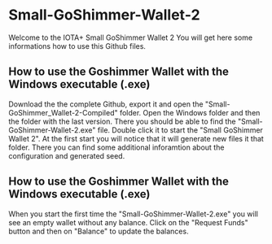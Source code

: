 # Small-GoShimmer-Wallet-2

Welcome to the IOTA+ Small GoShimmer Wallet 2
You will get here some informations how to use this Github files.

## How to use the Goshimmer Wallet with the Windows executable (.exe)

Download the the complete Github, export it and open the "Small-GoShimmer_Wallet-2-Compiled" folder. 
Open the Windows folder and then the folder with the last version.
There you should be able to find the "Small-GoShimmer-Wallet-2.exe" file. 
Double click it to start the "Small GoShimmer Wallet 2".
At the first start you will notice that it will generate new files it that folder.
There you can find some additional inforamtion about the configuration and generated seed.

## How to use the Goshimmer Wallet with the Windows executable (.exe)

When you start the first time the "Small-GoShimmer-Wallet-2.exe" you will see an empty wallet without any balance. 
Click on the "Request Funds" button and then on "Balance" to update the balances.
